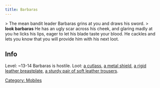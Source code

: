 ```yaml
---
title: Barbaras
---
```


\> The mean bandit leader Barbaras grins at you and draws his sword.
\> **look barbaras**
He has an ugly scar across his cheek, and glaring madly at you he licks
his
lips, eager to let his blade taste your blood. He cackles and lets you
know
that you will provide him with his next loot.

## Info

Level: ~13-14
Barbaras is hostile.
Loot: [a cutlass](a_cutlass "wikilink"), [a metal
shield](a_metal_shield "wikilink"), [a rigid leather
breastplate](a_rigid_leather_breastplate "wikilink"), [a sturdy pair of
soft leather
trousers](a_sturdy_pair_of_soft_leather_trousers "wikilink").

[Category: Mobiles](Category:_Mobiles "wikilink")
